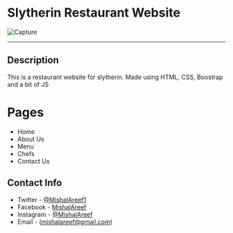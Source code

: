 # Slytherin Restaurant Website

![Capture](https://user-images.githubusercontent.com/53239920/83960894-a85bd800-a8c0-11ea-9086-332d7fdb3ee2.PNG)

---


## Description

This is a restaurant website for slytherin. Made using HTML, CSS, Boostrap and a bit of JS

# Pages

- Home
- About Us
- Menu
- Chefs
- Contact Us
    
    
## Contact Info

- Twitter - [@MishalAreef1](https://twitter.com/MishalAreef1)
- Facebook - [MishalAreef](https://www.facebook.com/AlexiMish)
- Instagram - [@MishalAreef](https://www.instagram.com/mishal.areef)
- Email - (mishalareef@gmail.com)
